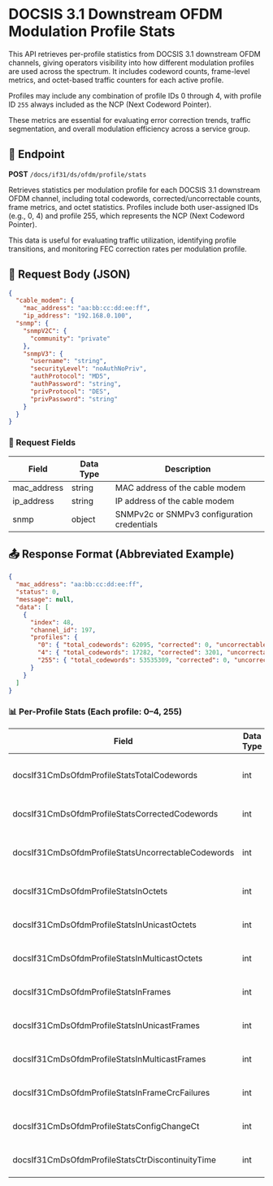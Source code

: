 # DOCSIS 3.1 Downstream OFDM Modulation Profile Stats

This API retrieves per-profile statistics from DOCSIS 3.1 downstream OFDM channels, giving operators visibility into how different modulation profiles are used across the spectrum. It includes codeword counts, frame-level metrics, and octet-based traffic counters for each active profile.

Profiles may include any combination of profile IDs 0 through 4, with profile ID `255` always included as the NCP (Next Codeword Pointer).

These metrics are essential for evaluating error correction trends, traffic segmentation, and overall modulation efficiency across a service group.

## 📡 Endpoint

**POST** `/docs/if31/ds/ofdm/profile/stats`

Retrieves statistics per modulation profile for each DOCSIS 3.1 downstream OFDM channel, including total codewords, corrected/uncorrectable counts, frame metrics, and octet statistics. Profiles include both user-assigned IDs (e.g., 0, 4) and profile 255, which represents the NCP (Next Codeword Pointer).

This data is useful for evaluating traffic utilization, identifying profile transitions, and monitoring FEC correction rates per modulation profile.

## 📅 Request Body (JSON)

```json
{
  "cable_modem": {
	"mac_address": "aa:bb:cc:dd:ee:ff",
	"ip_address": "192.168.0.100",
  "snmp": {
    "snmpV2C": {
      "community": "private"
    },
    "snmpV3": {
      "username": "string",
      "securityLevel": "noAuthNoPriv",
      "authProtocol": "MD5",
      "authPassword": "string",
      "privProtocol": "DES",
      "privPassword": "string"
    }
  }
}
```

### 🔑 Request Fields

| Field       | Data Type | Description                                 |
|-------------|-----------|---------------------------------------------|
| mac_address | string    | MAC address of the cable modem              |
| ip_address  | string    | IP address of the cable modem               |
| snmp        | object    | SNMPv2c or SNMPv3 configuration credentials |


## 📤 Response Format (Abbreviated Example)

```json
{
  "mac_address": "aa:bb:cc:dd:ee:ff",
  "status": 0,
  "message": null,
  "data": [
    {
      "index": 48,
      "channel_id": 197,
      "profiles": {
        "0": { "total_codewords": 62095, "corrected": 0, "uncorrectable": 0 },
        "4": { "total_codewords": 17282, "corrected": 3201, "uncorrectable": 0 },
        "255": { "total_codewords": 53535309, "corrected": 0, "uncorrectable": 0 }
      }
    }
  ]
}
```

### 📊 Per-Profile Stats (Each profile: 0–4, 255)

| Field                                               | Data Type | Description                           |
|----------------------------------------------------|-----------|---------------------------------------|
| docsIf31CmDsOfdmProfileStatsTotalCodewords         | int       | Total number of codewords received    |
| docsIf31CmDsOfdmProfileStatsCorrectedCodewords     | int       | Codewords corrected via FEC           |
| docsIf31CmDsOfdmProfileStatsUncorrectableCodewords | int       | Codewords that could not be corrected |
| docsIf31CmDsOfdmProfileStatsInOctets               | int       | Total bytes received for this profile |
| docsIf31CmDsOfdmProfileStatsInUnicastOctets        | int       | Bytes from unicast sources            |
| docsIf31CmDsOfdmProfileStatsInMulticastOctets      | int       | Bytes from multicast sources          |
| docsIf31CmDsOfdmProfileStatsInFrames               | int       | Number of data frames received        |
| docsIf31CmDsOfdmProfileStatsInUnicastFrames        | int       | Count of unicast frames               |
| docsIf31CmDsOfdmProfileStatsInMulticastFrames      | int       | Count of multicast frames             |
| docsIf31CmDsOfdmProfileStatsInFrameCrcFailures     | int       | Number of CRC-failed frames           |
| docsIf31CmDsOfdmProfileStatsConfigChangeCt         | int       | Configuration change counter          |
| docsIf31CmDsOfdmProfileStatsCtrDiscontinuityTime   | int       | Counter discontinuity indicator       |

